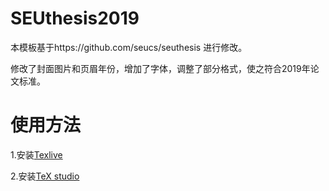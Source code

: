 # SEUthesis2019

本模板基于https://github.com/seucs/seuthesis 进行修改。

修改了封面图片和页眉年份，增加了字体，调整了部分格式，使之符合2019年论文标准。

# 使用方法 
1.安装[Texlive ](http://iso.mirrors.ustc.edu.cn/CTAN/systems/texlive/tlnet/install-tl-windows.exe)

2.安装[TeX studio](https://github.com/texstudio-org/texstudio/releases/download/2.12.14/texstudio-2.12.14-win-qt5.exe)



